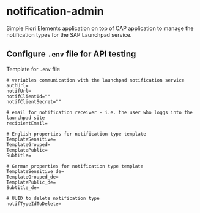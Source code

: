# notification-admin

Simple Fiori Elements application on top of CAP application to manage the notification types for the SAP Launchpad service.

## Configure `.env` file for API testing

Template for `.env` file

```properties
# variables communication with the launchpad notification service
authUrl=
notifUrl=
notifClientId=""
notifClientSecret=""

# email for notification receiver - i.e. the user who loggs into the launchpad site
recipientEmail=

# English properties for notification type template
TemplateSensitive=
TemplateGrouped=
TemplatePublic=
Subtitle=

# German properties for notification type template
TemplateSensitive_de=
TemplateGrouped_de=
TemplatePublic_de=
Subtitle_de=

# UUID to delete notification type 
notifTypeIdToDelete=
```
